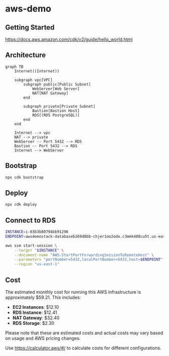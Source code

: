 # aws-demo

## Getting Started

https://docs.aws.amazon.com/cdk/v2/guide/hello_world.html

## Architecture

```mermaid
graph TB
    Internet((Internet))

    subgraph vpc[VPC]
        subgraph public[Public Subnet]
            WebServer[Web Server]
            NAT[NAT Gateway]
        end

        subgraph private[Private Subnet]
            Bastion[Bastion Host]
            RDS[(RDS PostgreSQL)]
        end
    end

    Internet --> vpc
    NAT --> private
    WebServer -- Port 5432 --> RDS
    Bastion -- Port 5432 --> RDS
    Internet --> WebServer
```

## Bootstrap

```bash
npx cdk bootstrap
```

## Deploy

```bash
npx cdk deploy
```

## Connect to RDS

```bash
INSTANCE=i-03b3b80794bb91296
ENDPOINT=awsdemostack-databaseb269d8bb-chjer1oo2ode.c3mmk408cu5t.us-east-1.rds.amazonaws.com

aws ssm start-session \
    --target "$INSTANCE" \
    --document-name "AWS-StartPortForwardingSessionToRemoteHost" \
    --parameters "portNumber=5432,localPortNumber=5432,host=$ENDPOINT" \
    --region "us-east-1"
```

## Cost

The estimated monthly cost for running this AWS infrastructure is approximately $59.21. This includes:

- **EC2 Instances**: $12.10
- **RDS Instance**: $12.41
- **NAT Gateway**: $32.40
- **RDS Storage**: $2.30

Please note that these are estimated costs and actual costs may vary based on usage and AWS pricing changes.

Use <https://calculator.aws/#/> to calculate costs for different configurations.
